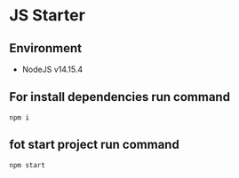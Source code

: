 # JS Starter

## Environment

- NodeJS v14.15.4

## For install dependencies run command

`npm i`

## fot start project run command

`npm start`